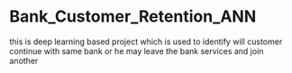 # Bank_Customer_Retention_ANN
this is deep learning based project which is used to identify will customer continue with same bank or he may leave the bank services and join another
